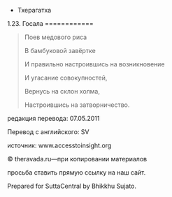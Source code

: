 









* Тхерагатха


1\.23\. Госала
\=\=\=\=\=\=\=\=\=\=\=\=




> Поев медового риса  
> 
> В бамбуковой завёртке  
> 
> И правильно настроившись на возникновение  
> 
> И угасание совокупностей,  
> 
> Вернусь на склон холма,  
> 
> Настроившись на затворничество\.



редакция перевода: 07\.05\.2011


Перевод с английского: SV


источник: www\.accesstoinsight\.org


© theravada\.ru—при копировании материалов


просьба ставить прямую ссылку на наш сайт\.


Prepared for SuttaCentral by Bhikkhu Sujato\.






